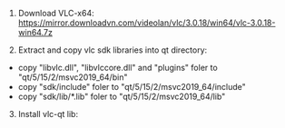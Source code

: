 1. Download VLC-x64:
https://mirror.downloadvn.com/videolan/vlc/3.0.18/win64/vlc-3.0.18-win64.7z

2. Extract and copy vlc sdk libraries into qt directory:
 - copy "libvlc.dll", "libvlccore.dll" and "plugins" foler to "qt/5/15/2/msvc2019_64/bin"
 - copy "sdk/include" foler to "qt/5/15/2/msvc2019_64/include"
 - copy "sdk/lib/*.lib" foler to "qt/5/15/2/msvc2019_64/lib"
 
3. Install vlc-qt lib:
